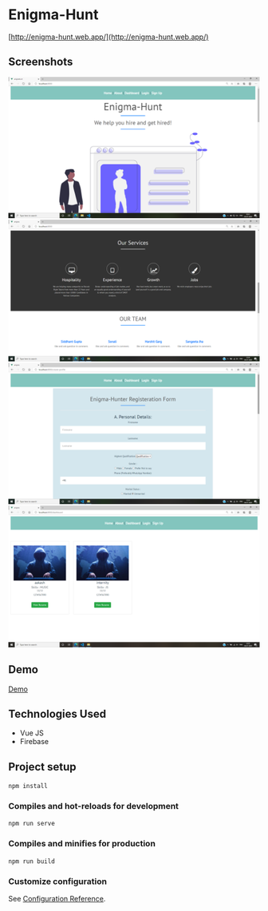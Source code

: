 # Enigma-Hunt
[http://enigma-hunt.web.app/](http://enigma-hunt.web.app/)

## Screenshots
![Screenshot](ss1.png)
![Screenshot](ss2.png)
![Screenshot](ss(registration).png)
![Screenshot](ss(dashboard).png)

## Demo
[Demo](https://drive.google.com/file/d/1kyViyt8lrga67ARQSWJwd2pV8VoT27o2/view?usp=sharing)

## Technologies Used
- Vue JS
- Firebase


## Project setup
```
npm install
```

### Compiles and hot-reloads for development
```
npm run serve
```

### Compiles and minifies for production
```
npm run build
```

### Customize configuration
See [Configuration Reference](https://cli.vuejs.org/config/).
